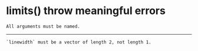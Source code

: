 # limits() throw meaningful errors

    All arguments must be named.

---

    `linewidth` must be a vector of length 2, not length 1.

